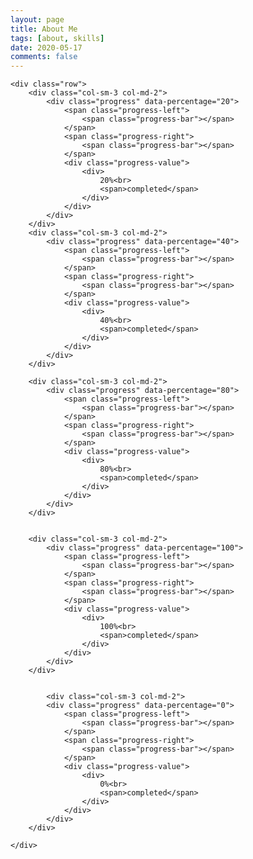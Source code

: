 ```yaml
---
layout: page
title: About Me
tags: [about, skills]
date: 2020-05-17
comments: false
---
```

	<div class="row">
		<div class="col-sm-3 col-md-2">
			<div class="progress" data-percentage="20">
				<span class="progress-left">
					<span class="progress-bar"></span>
				</span>
				<span class="progress-right">
					<span class="progress-bar"></span>
				</span>
				<div class="progress-value">
					<div>
						20%<br>
						<span>completed</span>
					</div>
				</div>
			</div>
		</div>
		<div class="col-sm-3 col-md-2">
			<div class="progress" data-percentage="40">
				<span class="progress-left">
					<span class="progress-bar"></span>
				</span>
				<span class="progress-right">
					<span class="progress-bar"></span>
				</span>
				<div class="progress-value">
					<div>
						40%<br>
						<span>completed</span>
					</div>
				</div>
			</div>
		</div>
		
		<div class="col-sm-3 col-md-2">
			<div class="progress" data-percentage="80">
				<span class="progress-left">
					<span class="progress-bar"></span>
				</span>
				<span class="progress-right">
					<span class="progress-bar"></span>
				</span>
				<div class="progress-value">
					<div>
						80%<br>
						<span>completed</span>
					</div>
				</div>
			</div>
		</div>
		
		
		<div class="col-sm-3 col-md-2">
			<div class="progress" data-percentage="100">
				<span class="progress-left">
					<span class="progress-bar"></span>
				</span>
				<span class="progress-right">
					<span class="progress-bar"></span>
				</span>
				<div class="progress-value">
					<div>
						100%<br>
						<span>completed</span>
					</div>
				</div>
			</div>
		</div>
		
		
			<div class="col-sm-3 col-md-2">
			<div class="progress" data-percentage="0">
				<span class="progress-left">
					<span class="progress-bar"></span>
				</span>
				<span class="progress-right">
					<span class="progress-bar"></span>
				</span>
				<div class="progress-value">
					<div>
						0%<br>
						<span>completed</span>
					</div>
				</div>
			</div>
		</div>
		
	</div>
